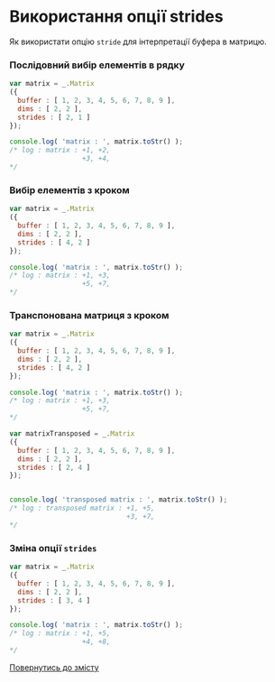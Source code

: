 # Використання опції strides

Як використати опцію <code>stride</code> для інтерпретації буфера в матрицю.

### Послідовний вибір елементів в рядку

```js
var matrix = _.Matrix
({
  buffer : [ 1, 2, 3, 4, 5, 6, 7, 8, 9 ],
  dims : [ 2, 2 ],
  strides : [ 2, 1 ]
});

console.log( 'matrix : ', matrix.toStr() );
/* log : matrix : +1, +2,
                  +3, +4,
*/
```

### Вибір елементів з кроком

```js
var matrix = _.Matrix
({
  buffer : [ 1, 2, 3, 4, 5, 6, 7, 8, 9 ],
  dims : [ 2, 2 ],
  strides : [ 4, 2 ]
});

console.log( 'matrix : ', matrix.toStr() );
/* log : matrix : +1, +3,
                  +5, +7,
*/
```

### Транспонована матриця з кроком

```js
var matrix = _.Matrix
({
  buffer : [ 1, 2, 3, 4, 5, 6, 7, 8, 9 ],
  dims : [ 2, 2 ],
  strides : [ 4, 2 ]
});

console.log( 'matrix : ', matrix.toStr() );
/* log : matrix : +1, +3,
                  +5, +7,
*/

var matrixTransposed = _.Matrix
({
  buffer : [ 1, 2, 3, 4, 5, 6, 7, 8, 9 ],
  dims : [ 2, 2 ],
  strides : [ 2, 4 ]
});


console.log( 'transposed matrix : ', matrix.toStr() );
/* log : transposed matrix : +1, +5,
                             +3, +7,
*/
```

### Зміна опції `strides`

```js
var matrix = _.Matrix
({
  buffer : [ 1, 2, 3, 4, 5, 6, 7, 8, 9 ],
  dims : [ 2, 2 ],
  strides : [ 3, 4 ]
});

console.log( 'matrix : ', matrix.toStr() );
/* log : matrix : +1, +5,
                  +4, +8,
*/
```

[Повернутись до змісту](../README.md#Туторіали)
